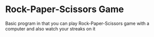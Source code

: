 # Rock-Paper-Scissors Game

Basic program in that you can play Rock-Paper-Scissors game with a computer and also watch your streaks on it

